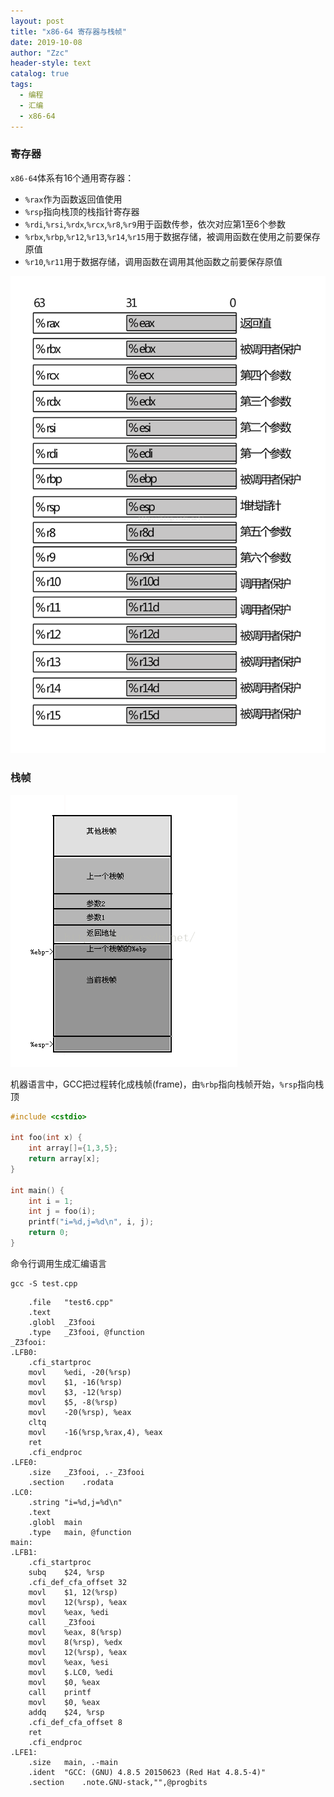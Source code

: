```yaml
---
layout: post
title: "x86-64 寄存器与栈帧"
date: 2019-10-08
author: "Zzc"
header-style: text
catalog: true
tags:
  - 编程
  - 汇编
  - x86-64
---
```


### 寄存器

`x86-64`体系有16个通用寄存器：
- `%rax`作为函数返回值使用
- `%rsp`指向栈顶的栈指针寄存器
- `%rdi`,`%rsi`,`%rdx`,`%rcx`,`%r8`,`%r9`用于函数传参，依次对应第1至6个参数
- `%rbx`,`%rbp`,`%r12`,`%r13`,`%r14`,`%r15`用于数据存储，被调用函数在使用之前要保存原值
- `%r10`,`%r11`用于数据存储，调用函数在调用其他函数之前要保存原值

![img](\img\in-post\post-x86-64-register-and-stack\20160508214224799.png)

### 栈帧

![img](\img\in-post\post-x86-64-register-and-stack\20160508214803291.png)

机器语言中，GCC把过程转化成栈帧(frame)，由`%rbp`指向栈帧开始，`%rsp`指向栈顶

```cpp
#include <cstdio>

int foo(int x) {
    int array[]={1,3,5};
    return array[x];
}

int main() {
    int i = 1;
    int j = foo(i);
    printf("i=%d,j=%d\n", i, j); 
    return 0;
}
```

命令行调用生成汇编语言

```shell
gcc -S test.cpp
```

```assembly
    .file   "test6.cpp"
    .text
    .globl  _Z3fooi
    .type   _Z3fooi, @function
_Z3fooi:
.LFB0:
    .cfi_startproc
    movl    %edi, -20(%rsp)
    movl    $1, -16(%rsp)
    movl    $3, -12(%rsp)
    movl    $5, -8(%rsp)
    movl    -20(%rsp), %eax
    cltq
    movl    -16(%rsp,%rax,4), %eax
    ret
    .cfi_endproc
.LFE0:
    .size   _Z3fooi, .-_Z3fooi
    .section    .rodata
.LC0:
    .string "i=%d,j=%d\n"
    .text
    .globl  main
    .type   main, @function
main:
.LFB1:
    .cfi_startproc
    subq    $24, %rsp
    .cfi_def_cfa_offset 32
    movl    $1, 12(%rsp)
    movl    12(%rsp), %eax
    movl    %eax, %edi
    call    _Z3fooi
    movl    %eax, 8(%rsp)
    movl    8(%rsp), %edx
    movl    12(%rsp), %eax
    movl    %eax, %esi
    movl    $.LC0, %edi
    movl    $0, %eax
    call    printf
    movl    $0, %eax
    addq    $24, %rsp
    .cfi_def_cfa_offset 8
    ret
    .cfi_endproc
.LFE1:
    .size   main, .-main
    .ident  "GCC: (GNU) 4.8.5 20150623 (Red Hat 4.8.5-4)"
    .section    .note.GNU-stack,"",@progbits
```

